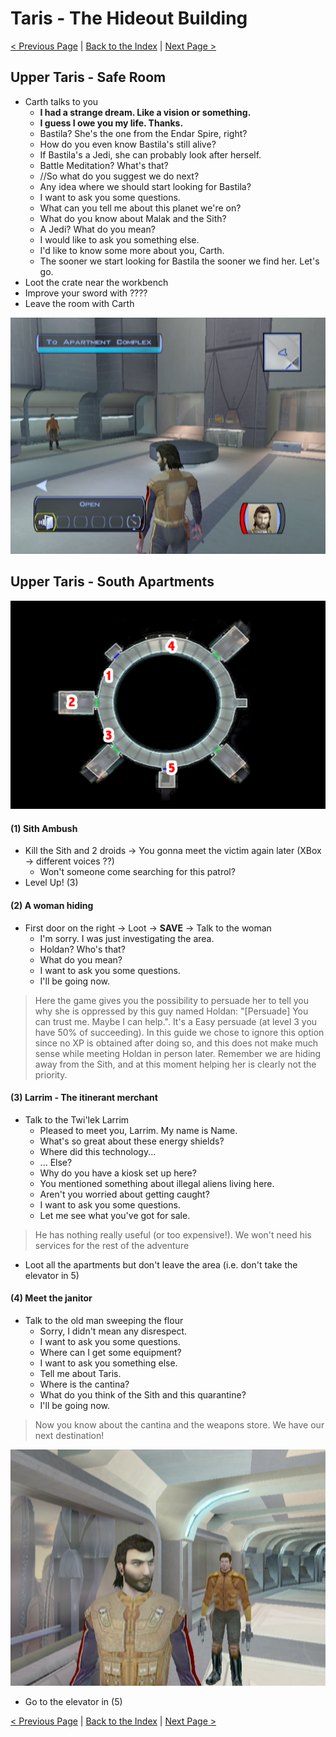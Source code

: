 Taris - The Hideout Building
=========================================================

[< Previous Page](./011_EndarSpire.md) | [Back to the Index](./000_Index.md) | [Next Page >](./021_Taris.md)


## Upper Taris - Safe Room

- Carth talks to you
    - **I had a strange dream. Like a vision or something.**
    - **I guess I owe you my life. Thanks.**
    - Bastila? She's the one from the Endar Spire, right?
    - How do you even know Bastila's still alive?
    - If Bastila's a Jedi, she can probably look after herself.
    - Battle Meditation? What's that?
    - //So what do you suggest we do next?
    - Any idea where we should start looking for Bastila?
    - I want to ask you some questions.
    - What can you tell me about this planet we're on?
    - What do you know about Malak and the Sith?
    - A Jedi? What do you mean?
    - I would like to ask you something else.
    - I'd like to know some more about you, Carth.
    - The sooner we start looking for Bastila the sooner we find her. Let's go.
- Loot the crate near the workbench 
- Improve your sword with ????
- Leave the room with Carth

![](../resources/images/screenshots/tarisSafeHouse.png)


## Upper Taris - South Apartments

![](../resources/images/maps/02_Taris/map_taris_upperApt1.png)


#### (1) Sith Ambush

- Kill the Sith and 2 droids -> You gonna meet the victim again later (XBox -> different voices ??)
  - Won't someone come searching for this patrol?
- Level Up! (3)


#### (2) A woman hiding

- First door on the right -> Loot -> **SAVE** -> Talk to the woman
  - I'm sorry. I was just investigating the area.
  - Holdan? Who's that?
  - What do you mean?
  - I want to ask you some questions.
  - I'll be going now.

> Here the game gives you the possibility to persuade her to tell you why she is oppressed
> by this guy named Holdan: "[Persuade] You can trust me. Maybe I can help.". It's a Easy
> persuade (at level 3 you have 50% of succeeding). In this guide we chose to ignore this
> option since no XP is obtained after doing so, and this does not make much sense
> while meeting Holdan in person later. Remember we are hiding away from the Sith, and
> at this moment helping her is clearly not the priority.


#### (3) Larrim - The itinerant merchant

- Talk to the Twi'lek Larrim
  - Pleased to meet you, Larrim. My name is Name.
  - What's so great about these energy shields?
  - Where did this technology...
  - ... Else?
  - Why do you have a kiosk set up here?
  - You mentioned something about illegal aliens living here.
  - Aren't you worried about getting caught?
  - I want to ask you some questions.
  - Let me see what you've got for sale.

> He has nothing really useful (or too expensive!). We won't need his services for the
> rest of the adventure

- Loot all the apartments but don't leave the area (i.e. don't take the elevator in 5) 


#### (4) Meet the janitor

- Talk to the old man sweeping the flour
    - Sorry, I didn't mean any disrespect.
    - I want to ask you some questions.
    - Where can I get some equipment?
    - I want to ask you something else.
    - Tell me about Taris.
    - Where is the cantina?
    - What do you think of the Sith and this quarantine?
    - I'll be going now.

> Now you know about the cantina and the weapons store. We have our next destination!

![](../resources/images/screenshots/tarisSouthApartments.png)

- Go to the elevator in (5)


[< Previous Page](./011_EndarSpire.md) | [Back to the Index](./000_Index.md) | [Next Page >](./021_Taris.md)

